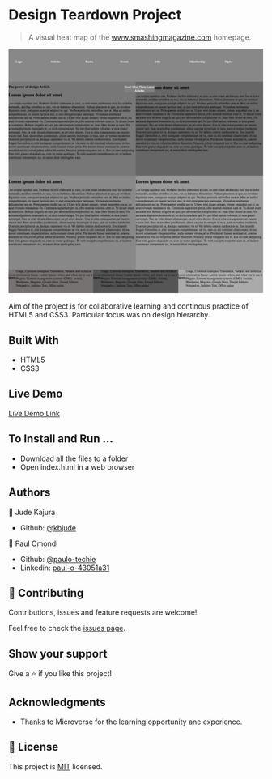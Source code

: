 # Design Teardown Project

> A visual heat map of the www.smashingmagazine.com homepage.

![screenshot](./screenshot.png)

Aim of the project is for collaborative learning and continous practice of HTML5 and CSS3. Particular focus was on design hierarchy.

## Built With

- HTML5
- CSS3

## Live Demo

[Live Demo Link](https://kbjude.github.io/design-tear-down)


## To Install and Run ...

- Download all the files to a folder
- Open index.html in a web browser


## Authors


👤 Jude Kajura

- Github: [@kbjude](https://github.com/kbjude)


👤 Paul Omondi

- Github: [@paulo-techie](https://github.com/paulo-techie)
- Linkedin: [paul-o-43051a31](https://www.linkedin.com/in/paul-o-43051a31)


## 🤝 Contributing

Contributions, issues and feature requests are welcome!

Feel free to check the [issues page](issues/).

## Show your support

Give a ⭐️ if you like this project!

## Acknowledgments

- Thanks to Microverse for the learning opportunity ane experience. 


## 📝 License

This project is [MIT](lic.url) licensed.
